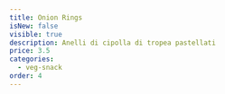 ```yaml
---
title: Onion Rings
isNew: false
visible: true
description: Anelli di cipolla di tropea pastellati
price: 3.5
categories:
  - veg-snack
order: 4
---
```

